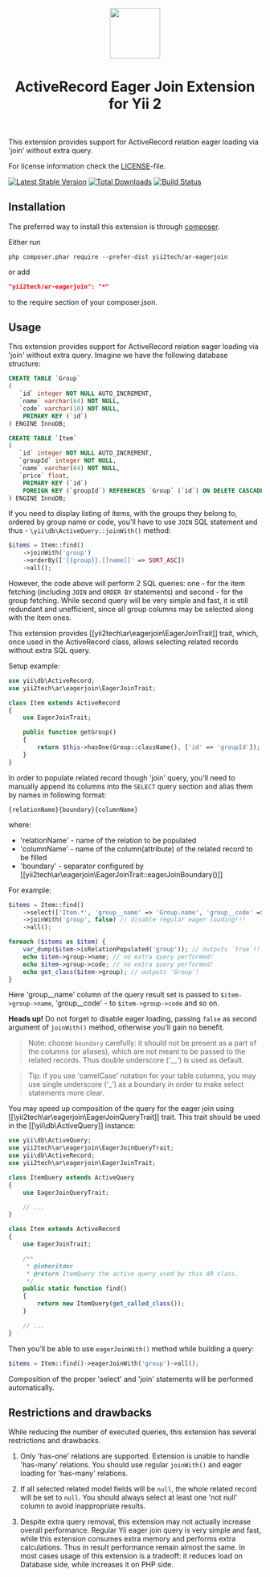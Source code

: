 <p align="center">
    <a href="https://github.com/yii2tech" target="_blank">
        <img src="https://avatars2.githubusercontent.com/u/12951949" height="100px">
    </a>
    <h1 align="center">ActiveRecord Eager Join Extension for Yii 2</h1>
    <br>
</p>

This extension provides support for ActiveRecord relation eager loading via 'join' without extra query.

For license information check the [LICENSE](LICENSE.md)-file.

[![Latest Stable Version](https://poser.pugx.org/yii2tech/ar-eagerjoin/v/stable.png)](https://packagist.org/packages/yii2tech/ar-eagerjoin)
[![Total Downloads](https://poser.pugx.org/yii2tech/ar-eagerjoin/downloads.png)](https://packagist.org/packages/yii2tech/ar-eagerjoin)
[![Build Status](https://travis-ci.org/yii2tech/ar-eagerjoin.svg?branch=master)](https://travis-ci.org/yii2tech/ar-eagerjoin)


Installation
------------

The preferred way to install this extension is through [composer](http://getcomposer.org/download/).

Either run

```
php composer.phar require --prefer-dist yii2tech/ar-eagerjoin
```

or add

```json
"yii2tech/ar-eagerjoin": "*"
```

to the require section of your composer.json.


Usage
-----

This extension provides support for ActiveRecord relation eager loading via 'join' without extra query.
Imagine we have the following database structure:

```sql
CREATE TABLE `Group`
(
   `id` integer NOT NULL AUTO_INCREMENT,
   `name` varchar(64) NOT NULL,
   `code` varchar(10) NOT NULL,
    PRIMARY KEY (`id`)
) ENGINE InnoDB;

CREATE TABLE `Item`
(
   `id` integer NOT NULL AUTO_INCREMENT,
   `groupId` integer NOT NULL,
   `name` varchar(64) NOT NULL,
   `price` float,
    PRIMARY KEY (`id`)
    FOREIGN KEY (`groupId`) REFERENCES `Group` (`id`) ON DELETE CASCADE ON UPDATE CASCADE,
) ENGINE InnoDB;
```

If you need to display listing of items, with the groups they belong to, ordered by group name or code,
you'll have to use `JOIN` SQL statement and thus - `\yii\db\ActiveQuery::joinWith()` method:

```php
$items = Item::find()
    ->joinWith('group')
    ->orderBy(['{{group}}.[[name]]' => SORT_ASC])
    ->all();
```

However, the code above will perform 2 SQL queries: one - for the item fetching (including `JOIN` and
`ORDER BY` statements) and second - for the group fetching. While second query will be very simple and fast,
it is still redundant and unefficient, since all group columns may be selected along with the item ones.

This extension provides [[yii2tech\ar\eagerjoin\EagerJoinTrait]] trait, which, once used in the
ActiveRecord class, allows selecting related records without extra SQL query.

Setup example:

```php
use yii\db\ActiveRecord;
use yii2tech\ar\eagerjoin\EagerJoinTrait;

class Item extends ActiveRecord
{
    use EagerJoinTrait;

    public function getGroup()
    {
        return $this->hasOne(Group::className(), ['id' => 'groupId']);
    }
}
```

In order to populate related record though 'join' query, you'll need to manually append its columns
into the `SELECT` query section and alias them by names in following format:

```
{relationName}{boundary}{columnName}
```

where:

 - 'relationName' - name of the relation to be populated
 - 'columnName' - name of the column(attribute) of the related record to be filled
 - 'boundary' - separator configured by [[yii2tech\ar\eagerjoin\EagerJoinTrait::eagerJoinBoundary()]]

For example:

```php
$items = Item::find()
    ->select(['Item.*', 'group__name' => 'Group.name', 'group__code' => 'Group.code'])
    ->joinWith('group', false) // disable regular eager loading!!!
    ->all();

foreach ($items as $item) {
    var_dump($item->isRelationPopulated('group')); // outputs `true`!!!
    echo $item->group->name; // no extra query performed!
    echo $item->group->code; // no extra query performed!
    echo get_class($item->group); // outputs 'Group'!
}
```

Here 'group__name' column of the query result set is passed to `$item->group->name`, 'group__code' -
to `$item->group->code` and so on.

**Heads up!** Do not forget to disable eager loading, passing `false` as second argument of `joinWith()`
method, otherwise you'll gain no benefit.

> Note: choose `boundary` carefully: it should not be present as a part of the columns (or aliases), which
  are not meant to be passed to the related records. Thus double underscore ('__') is used as default.

> Tip: if you use 'camelCase' notation for your table columns, you may use single underscore ('_') as a
  boundary in order to make select statements more clear.

You may speed up composition of the query for the eager join using [[\yii2tech\ar\eagerjoin\EagerJoinQueryTrait]] trait.
This trait should be used in the [[\yii\db\ActiveQuery]] instance:

```php
use yii\db\ActiveQuery;
use yii2tech\ar\eagerjoin\EagerJoinQueryTrait;
use yii\db\ActiveRecord;
use yii2tech\ar\eagerjoin\EagerJoinTrait;

class ItemQuery extends ActiveQuery
{
    use EagerJoinQueryTrait;

    // ...
}

class Item extends ActiveRecord
{
    use EagerJoinTrait;

    /**
     * @inheritdoc
     * @return ItemQuery the active query used by this AR class.
     */
    public static function find()
    {
        return new ItemQuery(get_called_class());
    }

    // ...
}
```

Then you'll be able to use `eagerJoinWith()` method while building a query:

```php
$items = Item::find()->eagerJoinWith('group')->all();
```

Composition of the proper 'select' and 'join' statements will be performed automatically.


## Restrictions and drawbacks <span id="restrictions-and-drawbacks"></span>

While reducing the number of executed queries, this extension has several restrictions and drawbacks.

1) Only 'has-one' relations are supported. Extension is unable to handle 'has-many' relations.
You should use regular `joinWith()` and eager loading for 'has-many' relations.

2) If all selected related model fields will be `null`, the whole related record will be set to `null`.
You should always select at least one 'not null' column to avoid inappropriate results.

3) Despite extra query removal, this extension may not actually increase overall performance.
Regular Yii eager join query is very simple and fast, while this extension consumes extra memory and performs
extra calculations. Thus in result performance remain almost the same. In most cases usage of this extension is
a tradeoff: it reduces load on Database side, while increases it on PHP side.
